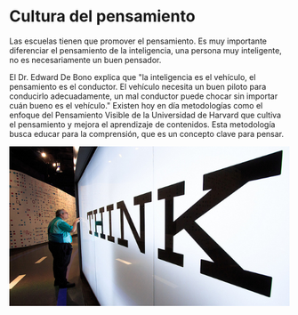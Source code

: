 # Cultura del pensamiento

Las escuelas tienen que promover el pensamiento. Es muy importante diferenciar el pensamiento de la inteligencia, una persona muy inteligente, no es necesariamente un buen pensador.

El Dr. Edward De Bono explica que "la inteligencia es el vehículo, el pensamiento es el conductor. El vehículo necesita un buen piloto para conducirlo adecuadamente, un mal conductor puede chocar sin importar cuán bueno es el vehículo." Existen hoy en día metodologías como el enfoque del Pensamiento Visible de la Universidad de Harvard que cultiva el pensamiento y mejora el aprendizaje de contenidos. Esta metodología busca educar para la comprensión, que es un concepto clave para pensar.


[![Licencia de Creative Commons 40.by-nc-sa](img/8724990478_b6a85b9abf_z.jpg)](https://goo.gl/9qliOF)



